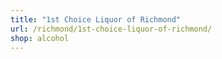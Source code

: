 ```yaml
---
title: "1st Choice Liquor of Richmond"
url: /richmond/1st-choice-liquor-of-richmond/
shop: alcohol
---
```

